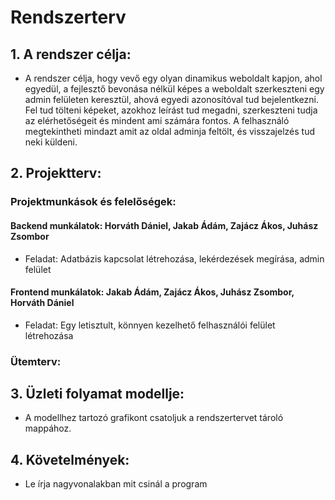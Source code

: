 # Rendszerterv
## 1. A rendszer célja:
- A rendszer célja, hogy vevő egy olyan dinamikus weboldalt kapjon, ahol egyedül, a fejlesztő bevonása nélkül képes a weboldalt szerkeszteni egy admin felületen keresztül, ahová egyedi azonosítóval tud bejelentkezni. Fel tud tölteni képeket, azokhoz leírást tud megadni, szerkeszteni tudja az elérhetőségeit és mindent ami számára fontos. A felhasználó megtekintheti mindazt amit az oldal adminja feltölt, és visszajelzés tud neki küldeni.
## 2. Projektterv:

### Projektmunkások és felelőségek:

#### Backend munkálatok: Horváth Dániel, Jakab Ádám, Zajácz Ákos, Juhász Zsombor 
 - Feladat: Adatbázis kapcsolat létrehozása, lekérdezések megírása, admin felület
#### Frontend munkálatok: Jakab Ádám, Zajácz Ákos, Juhász Zsombor, Horváth Dániel
- Feladat: Egy letisztult, könnyen kezelhető felhasználói felület létrehozása

### Ütemterv:


## 3. Üzleti folyamat modellje:
- A modellhez tartozó grafikont csatoljuk a rendszertervet tároló mappához.

## 4. Követelmények:
- Le írja nagyvonalakban mit csinál a program
